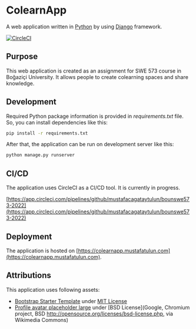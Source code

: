 # ColearnApp
A web application written in [Python](https://www.python.org/) by using [Django](https://www.djangoproject.com/) framework.

[![CircleCI](https://img.shields.io/circleci/build/github/mustafacagataytulun/bounswe573-2022/main.svg?logo=circleci&logoColor=fff&label=CircleCI)](https://circleci.com/gh/mustafacagataytulun/bounswe573-2022/tree/main)

## Purpose
This web application is created as an assignment for SWE 573 course in Boğaziçi University. It allows people to create colearning spaces and share knowledge.

## Development
Required Python package information is provided in _requirements.txt_ file. So, you can install dependencies like this:

```bash
pip install -r requirements.txt
```

After that, the application can be run on development server like this:

```bash
python manage.py runserver
```

## CI/CD
The application uses CircleCI as a CI/CD tool. It is currently in progress.

[https://app.circleci.com/pipelines/github/mustafacagataytulun/bounswe573-2022](https://app.circleci.com/pipelines/github/mustafacagataytulun/bounswe573-2022)

## Deployment
The application is hosted on [https://colearnapp.mustafatulun.com](https://colearnapp.mustafatulun.com).

## Attributions
This application uses following assets:

- [Bootstrap Starter Template](https://startbootstrap.com/template/bare) under [MIT License](https://github.com/startbootstrap/startbootstrap-bare/blob/master/LICENSE)
- [Profile avatar placeholder large](https://commons.wikimedia.org/wiki/File:Profile_avatar_placeholder_large.png) under [BSD License](Google, Chromium project, BSD <http://opensource.org/licenses/bsd-license.php>, via Wikimedia Commons)
